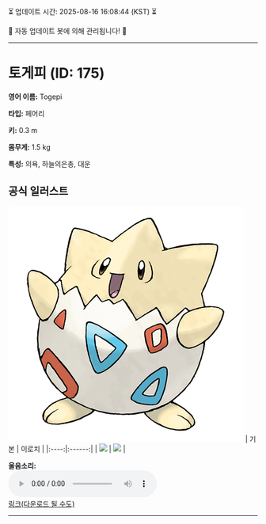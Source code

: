 
⏳ 업데이트 시간: 2025-08-16 16:08:44 (KST) ⏳

🤖 자동 업데이트 봇에 의해 관리됩니다! 🤖

---

# 토게피 (ID: 175)
**영어 이름:** Togepi

**타입:** 페어리

**키:** 0.3 m

**몸무게:** 1.5 kg

**특성:** 의욕, 하늘의은총, 대운

## 공식 일러스트
![](https://raw.githubusercontent.com/PokeAPI/sprites/master/sprites/pokemon/other/official-artwork/175.png)
| 기본 | 이로치 |
|:----:|:------:|
| <img src="http://play.pokemonshowdown.com/sprites/ani/togepi.gif" width="200"> | <img src="http://play.pokemonshowdown.com/sprites/ani-shiny/togepi.gif" width="200"> |

**울음소리:**<br><audio controls src="https://raw.githubusercontent.com/PokeAPI/cries/main/cries/pokemon/latest/175.ogg"></audio><br> [링크(다운로드 될 수도)](https://raw.githubusercontent.com/PokeAPI/cries/main/cries/pokemon/latest/175.ogg)


---
